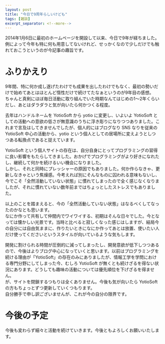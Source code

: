 ```yaml
---
layout: post
title: "今日で9周年らしいけども"
tags: [雑談]
excerpt_separator: <!--more-->
---
```


2014年1月6日に最初のホームページを開設して以来、今日で9年が経ちました。例によって今年も特に何も用意してないけれど、せっかくなので少しだけでも触れておこうというのが今記事の趣旨です。

<!--more-->

# ふりかえり

9年間、特に何か成し遂げたわけでも成果を出したわけでもなく、最初の勢いだけで始めてあとはほとんど惰性だけで続けてたなぁというのが9年目の感想。  
ちゃんと真剣にほぼ毎日活動に取り組んでいた時期なんてはじめの1〜2年くらいだし、あとはダラダラと気が向いたら何かつくる程度。  

去年はハンドルネームを YotioSoft から yotio に変更し、いよいよ YotioSoft としての活動への意欲の低さが無意識のうちに浮き彫りになりつつありました。これまで言及はしてきませんでしたが、個人的にはブログなり SNS なりを従来の YotioSoft 中心の活動から、yotio という個人としての居場所に変えようとしつつある転換点であると捉えています。  

YotioSoft という個人サイトの存在は、自分自身にとってプログラミングの習得に良い影響をもたらしてきました。おかげでプログラミングがより好きになれたし、継続して何かを続けるいい機会になりました。  
しかし、それと同時にプレッシャーの原因でもありました。何か作らなきゃ、更新しなきゃという焦燥感。今考えれば別にそんなものに囚われる意味もないし、今でこそ「全然活動していない状態」に慣れてしまったので全く感じなくなりましたが、それに慣れていない数年前まではちょっとしたストレスでもありました。  

以上のことを踏まえると、今の「全然活動していない状態」はなるべくしてなったのかなとも思います。  
なにか作って共有して仲間内でワイワイする、初期はそんな日々でした。今となっては懐かしい光景です。当時と比べると寂しくなった感じはしますが、結局今の自分には自由気ままに、作りたいときになにか作ってあとは放置、使いたい人だけ使ってくださいというスタイルが向いているような気もします。  

開発に割けられる時間が圧倒的に減ってしまったし、開発意欲が低下しつつあるので、今後はよりブログ中心になっていくと思います。以前はプログラミングを続ける理由が「YotioSoft」の存在のみにありましたが、情報工学を学問における専門分野にしてしまった今、むしろ YotioSoft が無くとも続けざるを得ない状況にあります。どうしても趣味の活動については優先順位を下げざるを得ません。  
が、サイトを閉鎖するつもりは全くありません。今後も気が向いたら YotioSoft の方もちょっとずつ更新していくつもります。  
自分勝手で申し訳ございませんが、これが今の自分の限界です。

# 今後の予定

今後も変わらず細々と活動を続けていきます。今後ともよろしくお願いいたします。
